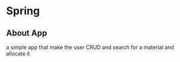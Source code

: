 # Spring
## About App
a simple app that make the user CRUD and search for a material and allocate it

